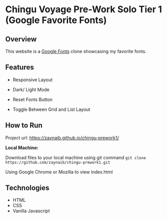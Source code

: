 # Chingu Voyage Pre-Work Solo Tier 1 (Google Favorite Fonts)


## Overview
This website is a [Google Fonts](https://fonts.google.com/) clone showcasing my favorite fonts.

## Features

- Responsive Layout

- Dark/ Light Mode

- Reset Fonts Button

- Toggle Between Grid and List Layout


## How to Run

Project url:  https://zaynaib.github.io/chingu-prework1/

 **Local Machine:**

 Download files to your local machine using git command `git clone https://github.com/zaynaib/chingu-prework1.git`

 Using Google Chrome or Mozilla to view index.html


## Technologies

- HTML
- CSS
- Vanilla Javascript

